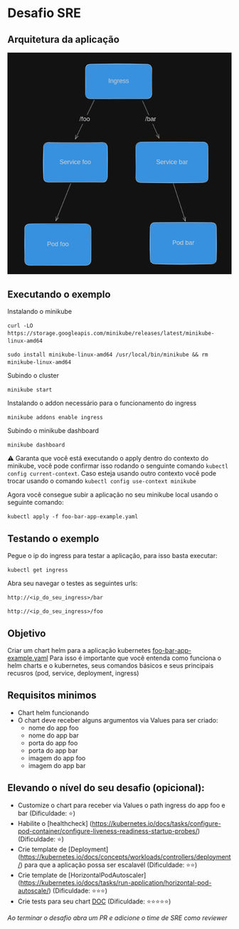 # Desafio SRE

## Arquitetura da aplicação
![Arquitetura app foo bar](foo-bar-app-arch.png)

## Executando o exemplo
Instalando o minikube

`curl -LO https://storage.googleapis.com/minikube/releases/latest/minikube-linux-amd64`

`sudo install minikube-linux-amd64 /usr/local/bin/minikube && rm minikube-linux-amd64`

Subindo o cluster

`minikube start`

Instalando o addon necessário para o funcionamento do ingress

`minikube addons enable ingress`

Subindo o minikube dashboard

`minikube dashboard`

:warning: Garanta que você está executando o apply dentro do contexto do minikube, você pode confirmar isso rodando o senguinte comando `kubectl config current-context`. Caso esteja usando outro contexto você pode trocar usando o comando `kubectl config use-context minikube`

Agora você consegue subir a aplicação no seu minikube local usando o seguinte comando:

`kubectl apply -f foo-bar-app-example.yaml`

## Testando o exemplo
Pegue o ip do ingress para testar a aplicação, para isso basta executar:

`kubectl get ingress`

Abra seu navegar o testes as seguintes urls:

`http://<ip_do_seu_ingress>/bar`

`http://<ip_do_seu_ingress>/foo`


## Objetivo
Criar um chart helm para a aplicação kubernetes [foo-bar-app-example.yaml](foo-bar-app-example.yaml)
Para isso é importante que você entenda como funciona o helm charts e o kubernetes, seus comandos básicos e seus principais recusros (pod, service, deployment, ingress)

## Requisitos minimos
* Chart helm funcionando
* O chart deve receber alguns argumentos via Values para ser criado: 
    * nome do app foo
    * nome do app bar
    * porta do app foo
    * porta do app bar
    * imagem do app foo
    * imagem do app bar

## Elevando o nível do seu desafio (opicional):
* Customize o chart para receber via Values o path ingress do app foo e bar (Dificuldade: :star:)
* Habilite o [healthcheck] (https://kubernetes.io/docs/tasks/configure-pod-container/configure-liveness-readiness-startup-probes/) (Dificuldade: :star:)
* Crie template de [Deployment] (https://kubernetes.io/docs/concepts/workloads/controllers/deployment/) para que a aplicação possa ser escalavél (Dificuldade: :star::star:)
* Crie template de [HorizontalPodAutoscaler] (https://kubernetes.io/docs/tasks/run-application/horizontal-pod-autoscale/) (Dificuldade: :star::star::star:)
* Crie tests para seu chart [DOC](https://helm.sh/docs/topics/chart_tests/) (Dificuldade: :star::star::star::star::star:)


*Ao terminar o desafio abra um PR e adicione o time de SRE como reviewer*